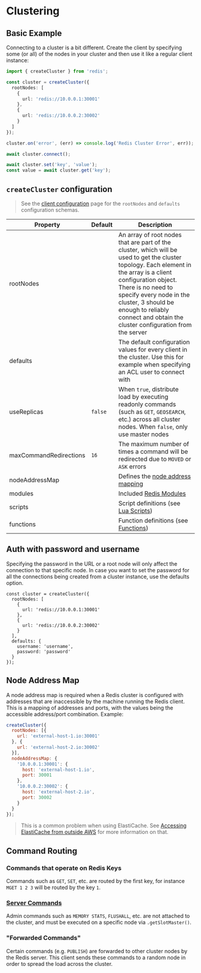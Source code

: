 # Clustering

## Basic Example

Connecting to a cluster is a bit different. Create the client by specifying some (or all) of the nodes in your cluster and then use it like a regular client instance:

```typescript
import { createCluster } from 'redis';

const cluster = createCluster({
  rootNodes: [
    {
      url: 'redis://10.0.0.1:30001'
    },
    {
      url: 'redis://10.0.0.2:30002'
    }
  ]
});

cluster.on('error', (err) => console.log('Redis Cluster Error', err));

await cluster.connect();

await cluster.set('key', 'value');
const value = await cluster.get('key');
```

## `createCluster` configuration

> See the [client configuration](./client-configuration.md) page for the `rootNodes` and `defaults` configuration schemas.

| Property               | Default | Description                                                                                                                                                                                                                                                                                                         |
|------------------------|---------|---------------------------------------------------------------------------------------------------------------------------------------------------------------------------------------------------------------------------------------------------------------------------------------------------------------------|
| rootNodes              |         | An array of root nodes that are part of the cluster, which will be used to get the cluster topology. Each element in the array is a client configuration object. There is no need to specify every node in the cluster, 3 should be enough to reliably connect and obtain the cluster configuration from the server |
| defaults               |         | The default configuration values for every client in the cluster.  Use this for example when specifying an ACL user to connect with                                                                                                                                                                                 |
| useReplicas            | `false` | When `true`, distribute load by executing readonly commands (such as `GET`, `GEOSEARCH`, etc.) across all cluster nodes. When `false`, only use master nodes                                                                                                                                                        |
| maxCommandRedirections | `16`    | The maximum number of times a command will be redirected due to `MOVED` or `ASK` errors                                                                                                                                                                                                                             |
| nodeAddressMap         |         | Defines the [node address mapping](#node-address-map)                                                                                                                                                                                                                                                               |
| modules                |         | Included [Redis Modules](../README.md#packages)                                                                                                                                                                                                                                                                     |
| scripts                |         | Script definitions (see [Lua Scripts](../README.md#lua-scripts))                                                                                                                                                                                                                                                    |
| functions              |         | Function definitions (see [Functions](../README.md#functions))                                                                                                                                                                                                                                                      |
## Auth with password and username

Specifying the password in the URL or a root node will only affect the connection to that specific node. In case you want to set the password for all the connections being created from a cluster instance, use the defaults option.
```
const cluster = createCluster({
  rootNodes: [
    {
      url: 'redis://10.0.0.1:30001'
    },
    {
      url: 'redis://10.0.0.2:30002'
    }
  ],
  defaults: {
    username: 'username',
    password: 'password'
  }
});
```

## Node Address Map

A node address map is required when a Redis cluster is configured with addresses that are inaccessible by the machine running the Redis client.
This is a mapping of addresses and ports, with the values being the accessible address/port combination. Example:

```javascript
createCluster({
  rootNodes: [{
    url: 'external-host-1.io:30001'
  }, {
    url: 'external-host-2.io:30002'
  }],
  nodeAddressMap: {
    '10.0.0.1:30001': {
      host: 'external-host-1.io',
      port: 30001
    },
    '10.0.0.2:30002': {
      host: 'external-host-2.io',
      port: 30002
    }
  }
});
```

> This is a common problem when using ElastiCache. See [Accessing ElastiCache from outside AWS](https://docs.aws.amazon.com/AmazonElastiCache/latest/red-ug/accessing-elasticache.html) for more information on that.

## Command Routing

### Commands that operate on Redis Keys

Commands such as `GET`, `SET`, etc. are routed by the first key, for instance `MGET 1 2 3` will be routed by the key `1`.

### [Server Commands](https://redis.io/commands#server)

Admin commands such as `MEMORY STATS`, `FLUSHALL`, etc. are not attached to the cluster, and must be executed on a specific node via `.getSlotMaster()`.

### "Forwarded Commands"

Certain commands (e.g. `PUBLISH`) are forwarded to other cluster nodes by the Redis server. This client sends these commands to a random node in order to spread the load across the cluster.
